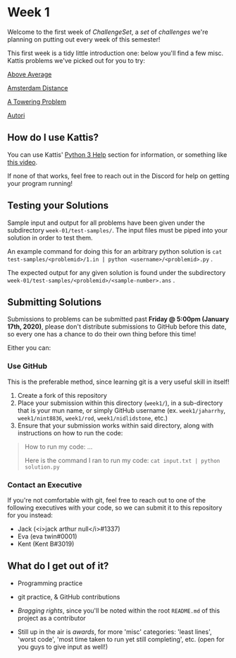# Week 1

Welcome to the first week of _ChallengeSet_, a _set_ of _challenges_ we're planning on putting out every week of this semester!

This first week is a tidy little introduction one: below you'll find a few misc. Kattis problems we've picked out for you to try:

[Above Average](https://open.kattis.com/problems/aboveaverage)

[Amsterdam Distance](https://open.kattis.com/problems/amsterdamdistance)

[A Towering Problem](https://open.kattis.com/problems/towering)

[Autori](https://open.kattis.com/problems/autori)

## How do I use Kattis?

You can use Kattis' [Python 3 Help](https://open.kattis.com/help/python3) section for information, or something like [this video](https://www.youtube.com/watch?v=7NHyzBN4GAM).

If none of that works, feel free to reach out in the Discord for help on getting your program running!

## Testing your Solutions

Sample input and output for all problems have been given under the subdirectory `week-01/test-samples/`. The input files must be piped into your solution in order to test them.

An example command for doing this for an arbitrary python solution is `cat test-samples/<problemid>/1.in | python <username>/<problemid>.py` . 

The expected output for any given solution is found under the subdirectory `week-01/test-samples/<problemid>/<sample-number>.ans` .  

## Submitting Solutions

Submissions to problems can be submitted past **Friday @ 5:00pm (January 17th, 2020)**, please don't distribute submissions to GitHub before this date, so every one has a chance to do their own thing before this time!

Either you can:

### Use GitHub

This is the preferable method, since learning git is a very useful skill in itself!

1. Create a fork of this repository
2. Place your submission within this directory (`week1/`), in a sub-directory that is your mun name, or simply GitHub username (ex. `week1/jaharrhy`, `week1/nint8836`, `week1/rod`, `week1/nidlidstone`, etc.)
3. Ensure that your submission works within said directory, along with instructions on how to run the code:

> How to run my code: ...
> 
> Here is the command I ran to run my code: `cat input.txt | python solution.py`

### Contact an Executive

If you're not comfortable with git, feel free to reach out to one of the following executives with your code, so we can submit it to this repository for you instead:

- Jack (\<i\>jack arthur null\</i\>#1337)
- Eva (eva twin#0001)
- Kent (Kent B#3019)

## What do I get out of it?

- Programming practice
- git practice, & GitHub contributions
- _Bragging rights_, since you'll be noted within the root `README.md` of this project as a contributor


- Still up in the air is _awards_, for more 'misc' categories: 'least lines', 'worst code', 'most time taken to run yet still completing', etc. (open for you guys to give input as well!)

